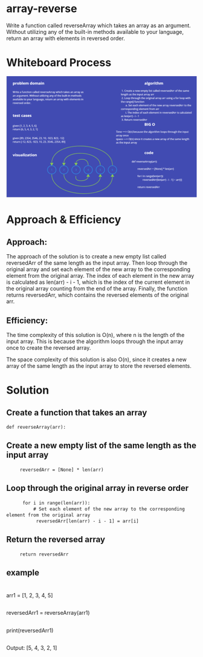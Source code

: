 # array-reverse
Write a function called reverseArray which takes an array as an argument. Without utilizing any of the built-in methods available to your language, return an array with elements in reversed order.

# Whiteboard Process


![array-reverse](./../screenshots/CC1.png)



# Approach & Efficiency


## Approach:
The approach of the solution is to create a new empty list called reversedArr of the same length as the input array. Then loop through the original array and set each element of the new array to the corresponding element from the original array. The index of each element in the new array is calculated as len(arr) - i - 1, which is the index of the current element in the original array counting from the end of the array. Finally, the function returns reversedArr, which contains the reversed elements of the original arr.

## Efficiency:
The time complexity of this solution is O(n), where n is the length of the input array. This is because the algorithm loops through the input array once to create the reversed array.

The space complexity of this solution is also O(n), since it creates a new array of the same length as the input array to store the reversed elements.


# Solution

 ## Create a function that takes an array

    def reverseArray(arr):
 ## Create a new empty list of the same length as the input array
         reversedArr = [None] * len(arr)

 ## Loop through the original array in reverse order
          for i in range(len(arr)):
              # Set each element of the new array to the corresponding element from the original array
               reversedArr[len(arr) - i - 1] = arr[i]

 ## Return the reversed array
         return reversedArr

## example 
#
arr1 = [1, 2, 3, 4, 5]
##
reversedArr1 = reverseArray(arr1)
##
print(reversedArr1) 
##
Output: [5, 4, 3, 2, 1]






